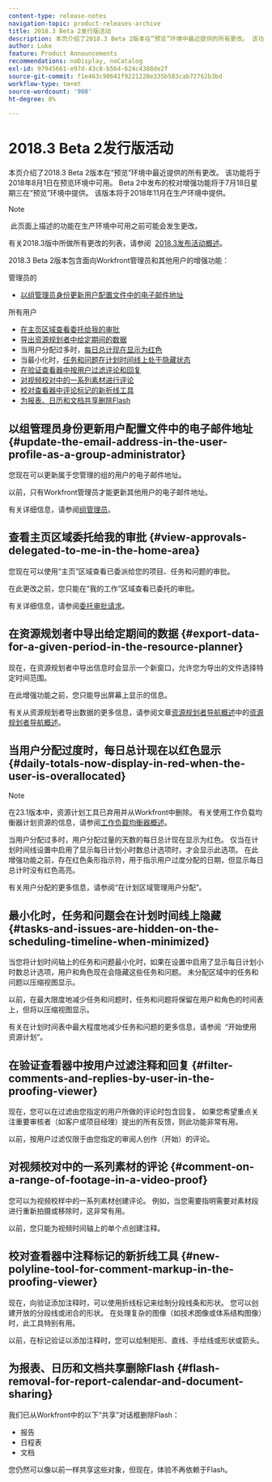 ```yaml
---
content-type: release-notes
navigation-topic: product-releases-archive
title: 2018.3 Beta 2发行版活动
description: 本页介绍了2018.3 Beta 2版本在“预览”环境中最近提供的所有更改。 该功能将于2018年8月1日在预览环境中可用。 Beta 2中发布的校对增强功能将于7月18日星期三在“预览”环境中提供。 该版本将于2018年11月在生产环境中提供。
author: Luke
feature: Product Announcements
recommendations: noDisplay, noCatalog
exl-id: 97945661-e97d-43c8-b564-624c4388de2f
source-git-commit: f1e463c90641f9221228e335b583cab72762b3bd
workflow-type: tm+mt
source-wordcount: '908'
ht-degree: 0%

---
```


# 2018.3 Beta 2发行版活动

本页介绍了2018.3 Beta 2版本在“预览”环境中最近提供的所有更改。 该功能将于2018年8月1日在预览环境中可用。 Beta 2中发布的校对增强功能将于7月18日星期三在“预览”环境中提供。 该版本将于2018年11月在生产环境中提供。

>[!NOTE]
>
> 此页面上描述的功能在生产环境中可用之前可能会发生更改。

有关2018.3版中所做所有更改的列表，请参阅  [2018.3发布活动概述](../../../../product-announcements/product-releases/quarterly-release-archive/2018.3-release-activity/2018-3-release-activity-overview.md)。

2018.3 Beta 2版本包含面向Workfront管理员和其他用户的增强功能：

管理员的&#x200B;**&#x200B;**

* [以组管理员身份更新用户配置文件中的电子邮件地址](#update-the-email-address-in-the-user-profile-as-a-group-administrator)

所有用户&#x200B;**&#x200B;**

* [在主页区域查看委托给我的审批](#view-approvals-delegated-to-me-in-the-home-area)
* [导出资源规划者中给定期间的数据](#export-data-for-a-given-period-in-the-resource-planner)
* 当用户分配过多时，[每日总计现在显示为红色](#daily-totals-now-display-in-red-when-the-user-is-overallocated)
* 当最小化时，[任务和问题在计划时间线上处于隐藏状态](#tasks-and-issues-are-hidden-on-the-scheduling-timeline-when-minimized)
* [在验证查看器中按用户过滤评论和回复](#filter-comments-and-replies-by-user-in-the-proofing-viewer)
* [对视频校对中的一系列素材进行评论](#comment-on-a-range-of-footage-in-a-video-proof)
* [校对查看器中评论标记的新折线工具](#new-polyline-tool-for-comment-markup-in-the-proofing-viewer)
* [为报表、日历和文档共享删除Flash](#flash-removal-for-report-calendar-and-document-sharing)

## 以组管理员身份更新用户配置文件中的电子邮件地址 {#update-the-email-address-in-the-user-profile-as-a-group-administrator}

您现在可以更新属于您管理的组的用户的电子邮件地址。 

以前，只有Workfront管理员才能更新其他用户的电子邮件地址。 

有关详细信息，请参阅[组管理员](../../../../administration-and-setup/manage-groups/group-roles/group-administrators.md)。

## 查看主页区域委托给我的审批 {#view-approvals-delegated-to-me-in-the-home-area}

您现在可以使用“主页”区域查看已委派给您的项目、任务和问题的审批。

在此更改之前，您只能在“我的工作”区域查看已委托的审批。

有关详细信息，请参阅[委托审批请求](../../../../review-and-approve-work/manage-approvals/delegate-approval-requests.md)。

## 在资源规划者中导出给定期间的数据 {#export-data-for-a-given-period-in-the-resource-planner}

现在，在资源规划者中导出信息时会显示一个新窗口，允许您为导出的文件选择特定时间范围。

在此增强功能之前，您只能导出屏幕上显示的信息。

有关从资源规划者导出数据的更多信息，请参阅文章[资源规划者导航概述](../../../../resource-mgmt/resource-planning/resource-planner-navigation.md)中的[资源规划者导航概述](../../../../resource-mgmt/resource-planning/resource-planner-navigation.md)。

## 当用户分配过度时，每日总计现在以红色显示 {#daily-totals-now-display-in-red-when-the-user-is-overallocated}

>[!NOTE]
>
>在23.1版本中，资源计划工具已弃用并从Workfront中删除。 有关使用工作负载均衡器计划资源的信息，请参阅[工作负载均衡器概述](../../../../resource-mgmt/workload-balancer/overview-workload-balancer.md)。

当用户分配过多时，用户分配过量的天数的每日总计现在显示为红色。 仅当在计划时间线设置中启用了显示每日计划小时数总计选项时，才会显示此选项。 在此增强功能之前，存在红色条形指示符，用于指示用户过度分配的日期，但显示每日总计时没有红色高亮。

有关用户分配的更多信息，请参阅“在计划区域管理用户分配”。

## 最小化时，任务和问题会在计划时间线上隐藏 {#tasks-and-issues-are-hidden-on-the-scheduling-timeline-when-minimized}

当您将计划时间轴上的任务和问题最小化时，如果在设置中启用了显示每日计划小时数总计选项，用户和角色现在会隐藏这些任务和问题。 未分配区域中的任务和问题以压缩视图显示。

以前，在最大限度地减少任务和问题时，任务和问题将保留在用户和角色的时间表上，但将以压缩视图显示。

有关在计划时间表中最大程度地减少任务和问题的更多信息，请参阅  “开始使用资源计划”。

## 在验证查看器中按用户过滤注释和回复 {#filter-comments-and-replies-by-user-in-the-proofing-viewer}

现在，您可以在过滤由您指定的用户所做的评论时包含回复。 如果您希望重点关注重要审核者（如客户或项目经理）提出的所有反馈，则此功能非常有用。

以前，按用户过滤仅限于由您指定的审阅人创作（开始）的评论。

## 对视频校对中的一系列素材的评论 {#comment-on-a-range-of-footage-in-a-video-proof}

您可以为视频校样中的一系列素材创建评论。 例如，当您需要指明需要对素材段进行重新拍摄或移除时，这非常有用。

以前，您只能为视频时间轴上的单个点创建注释。

## 校对查看器中注释标记的新折线工具 {#new-polyline-tool-for-comment-markup-in-the-proofing-viewer}

现在，向验证添加注释时，可以使用折线标记来绘制分段线条和形状。 您可以创建开放的分段线或闭合的形状。 在处理复杂的图像（如技术图像或体系结构图像）时，此工具特别有用。

以前，在标记验证以添加注释时，您可以绘制矩形、直线、手绘线或形状或箭头。

## 为报表、日历和文档共享删除Flash {#flash-removal-for-report-calendar-and-document-sharing}

我们已从Workfront中的以下“共享”对话框删除Flash：

* 报告
* 日程表
* 文档

您仍然可以像以前一样共享这些对象，但现在，体验不再依赖于Flash。
